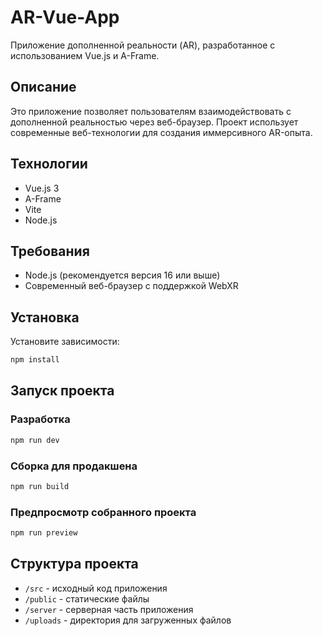# AR-Vue-App

Приложение дополненной реальности (AR), разработанное с использованием Vue.js и A-Frame.

## Описание

Это приложение позволяет пользователям взаимодействовать с дополненной реальностью через веб-браузер. Проект использует современные веб-технологии для создания иммерсивного AR-опыта.

## Технологии

- Vue.js 3
- A-Frame
- Vite
- Node.js

## Требования

- Node.js (рекомендуется версия 16 или выше)
- Современный веб-браузер с поддержкой WebXR

## Установка

 Установите зависимости:
```bash
npm install
```

## Запуск проекта

### Разработка
```bash
npm run dev
```

### Сборка для продакшена
```bash
npm run build
```

### Предпросмотр собранного проекта
```bash
npm run preview
```

## Структура проекта

- `/src` - исходный код приложения
- `/public` - статические файлы
- `/server` - серверная часть приложения
- `/uploads` - директория для загруженных файлов
